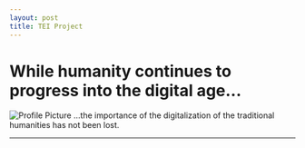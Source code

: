 ```yaml
---
layout: post
title: TEI Project
---
```


# While humanity continues to progress into the digital age...

![Profile Picture](https://NicholasBranch.github.io/NicholasBranch/images/miniprofile.png)
...the importance of the digitalization of the traditional humanities has not been lost. 



---

